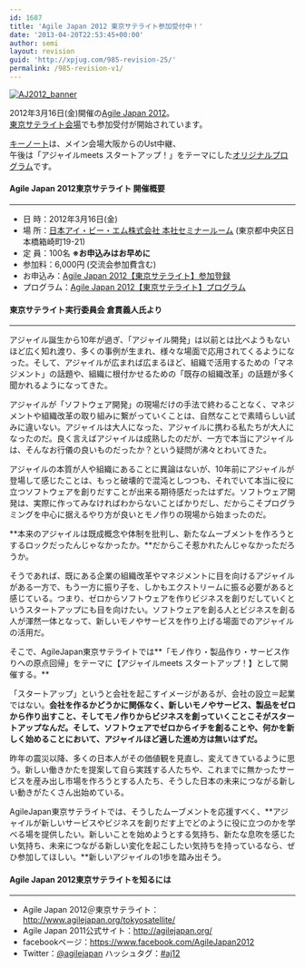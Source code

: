 ```yaml
---
id: 1687
title: 'Agile Japan 2012 東京サテライト参加受付中！'
date: '2013-04-20T22:53:45+00:00'
author: semi
layout: revision
guid: 'http://xpjug.com/985-revision-25/'
permalink: /985-revision-v1/
---
```


[![](http://xpjug.com/wp-content/uploads/2012/02/AJ2012_banner.jpg "AJ2012_banner")](http://agilejapan.org/)

2012年3月16日(金)開催の[Agile Japan 2012](http://xpjug.com/aj12/ "Agile Japan 2012 早割受付中！")。  
[東京サテライト会場](http://www.agilejapan.org/tokyosatellite/)でも参加受付が開始されています。

[キーノート](http://www.agilejapan.org/program.html)は、メイン会場大阪からのUst中継、  
午後は「アジャイルmeets スタートアップ！」をテーマにした[オリジナルプログラム](http://www.agilejapan.org/tokyosatellite/program.html)です。

#### Agile Japan 2012東京サテライト 開催概要

---

- 日 時：2012年3月16日(金)
- 場 所：[日本アイ・ビー・エム株式会社 本社セミナールーム](http://www-06.ibm.com/ibm/jp/about/office/map/hq.html) (東京都中央区日本橋箱崎町19-21)
- 定 員：100名 **※お申込みはお早めに**
- 参加料：6,000円 (交流会参加費含む)
- お申込み：[Agile Japan 2012【東京サテライト】参加登録](https://entry.smartseminar.jp/public/application/add/55)
- プログラム：[Agile Japan 2012【東京サテライト】プログラム](http://www.agilejapan.org/tokyosatellite/program.html)

#### 東京サテライト実行委員会 倉貫義人氏より

---

アジャイル誕生から10年が過ぎ、「アジャイル開発」は以前とは比べようもないほど広く知れ渡り、多くの事例が生まれ、様々な場面で応用されてくるようになった。そして、アジャイルが広まれば広まるほど、組織で活用するための「マネジメント」の話題や、組織に根付かせるための「既存の組織改革」の話題が多く聞かれるようになってきた。

アジャイルが「ソフトウェア開発」の現場だけの手法で終わることなく、マネジメントや組織改革の取り組みに繋がっていくことは、自然なことで素晴らしい試みに違いない。アジャイルは大人になった、アジャイルに携わる私たちが大人になったのだ。良く言えばアジャイルは成熟したのだが、一方で本当にアジャイルは、そんなお行儀の良いものだったか？という疑問が沸々とわいてきた。

アジャイルの本質が人や組織にあることに異論はないが、10年前にアジャイルが登場して感じたことは、もっと破壊的で混沌としつつも、それでいて本当に役に立つソフトウェアを創りだすことが出来る期待感だったはずだ。ソフトウェア開発は、実際に作ってみなければわからないことばかりだし、だからこそプログラミングを中心に据えるやり方が良いとモノ作りの現場から始まったのだ。

**本来のアジャイルは既成概念や体制を批判し、新たなムーブメントを作ろうとするロックだったんじゃなかったか。**だからこそ惹かれたんじゃなかっただろうか。

そうであれば、既にある企業の組織改革やマネジメントに目を向けるアジャイルがある一方で、もう一方に振り子を、しかもエクストリームに振る必要があると感じている。つまり、ゼロからソフトウェアを作りビジネスを創りだしていくというスタートアップにも目を向けたい。ソフトウェアを創る人とビジネスを創る人が渾然一体となって、新しいモノやサービスを作り上げる場面でのアジャイルの活用だ。

そこで、AgileJapan東京サテライトでは**「モノ作り・製品作り・サービス作りへの原点回帰」をテーマに【アジャイルmeets スタートアップ！】として開催する。**

「スタートアップ」というと会社を起こすイメージがあるが、会社の設立＝起業ではない。**会社を作るかどうかに関係なく、新しいモノやサービス、製品をゼロから作り出すこと、そしてモノ作りからビジネスを創っていくことこそがスタートアップなんだ。そして、ソフトウェアでゼロからイチを創ることや、何かを新しく始めることにおいて、アジャイルほど適した進め方は無いはずだ。**

昨年の震災以降、多くの日本人がその価値観を見直し、変えてきているように思う。新しい働きかたを提案して自ら実践する人たちや、これまでに無かったサービスを産み出し市場を作ろうとする人たち、そうした日本の未来につながる新しい動きがたくさん出始めている。

AgileJapan東京サテライトでは、そうしたムーブメントを応援すべく、**アジャイルが新しいサービスやビジネスを創りだす上でどのように役に立つのかを学べる場を提供したい。新しいことを始めようとする気持ち、新たな息吹を感じたい気持ち、未来につながる新しい変化を起こしたい気持ちを持っているなら、ぜひ参加してほしい。**新しいアジャイルの1歩を踏み出そう。

#### Agile Japan 2012東京サテライトを知るには

---

- Agile Japan 2012＠東京サテライト：<http://www.agilejapan.org/tokyosatellite/>
- Agile Japan 2011公式サイト：<http://agilejapan.org/>
- facebookページ：<https://www.facebook.com/AgileJapan2012>
- Twitter：[@agilejapan](http://twitter.com/agilejapan) ハッシュタグ：[\#aj12](https://twitter.com/#!/search/%23aj12)